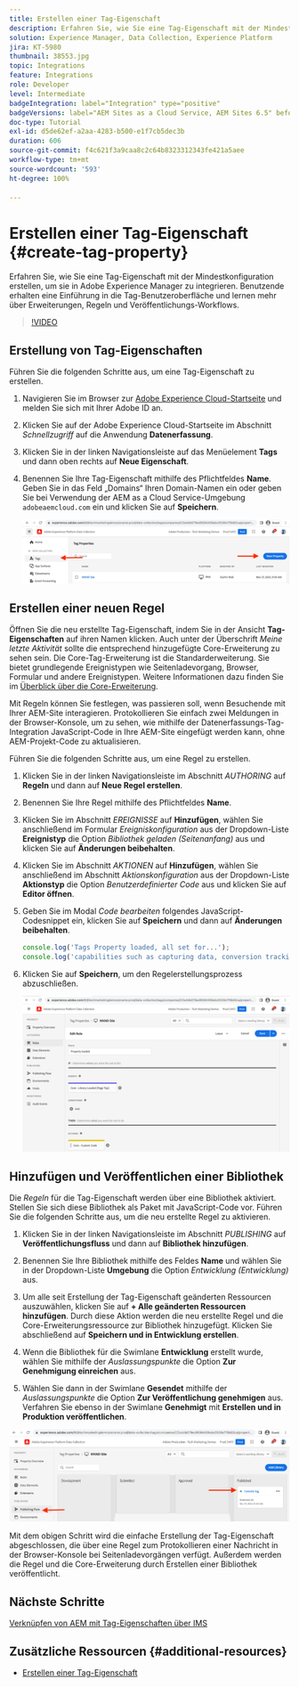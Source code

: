 ```yaml
---
title: Erstellen einer Tag-Eigenschaft
description: Erfahren Sie, wie Sie eine Tag-Eigenschaft mit der Mindestkonfiguration erstellen, um diese in AEM zu integrieren. Benutzende erhalten eine Einführung in die Tag-Benutzeroberfläche und lernen mehr über Erweiterungen, Regeln und Veröffentlichungs-Workflows.
solution: Experience Manager, Data Collection, Experience Platform
jira: KT-5980
thumbnail: 38553.jpg
topic: Integrations
feature: Integrations
role: Developer
level: Intermediate
badgeIntegration: label="Integration" type="positive"
badgeVersions: label="AEM Sites as a Cloud Service, AEM Sites 6.5" before-title="false"
doc-type: Tutorial
exl-id: d5de62ef-a2aa-4283-b500-e1f7cb5dec3b
duration: 606
source-git-commit: f4c621f3a9caa8c2c64b8323312343fe421a5aee
workflow-type: tm+mt
source-wordcount: '593'
ht-degree: 100%

---
```


# Erstellen einer Tag-Eigenschaft {#create-tag-property}

Erfahren Sie, wie Sie eine Tag-Eigenschaft mit der Mindestkonfiguration erstellen, um sie in Adobe Experience Manager zu integrieren. Benutzende erhalten eine Einführung in die Tag-Benutzeroberfläche und lernen mehr über Erweiterungen, Regeln und Veröffentlichungs-Workflows.

>[!VIDEO](https://video.tv.adobe.com/v/38553?quality=12&learn=on)

## Erstellung von Tag-Eigenschaften

Führen Sie die folgenden Schritte aus, um eine Tag-Eigenschaft zu erstellen.

1. Navigieren Sie im Browser zur [Adobe Experience Cloud-Startseite](https://experience.adobe.com/) und melden Sie sich mit Ihrer Adobe ID an.

1. Klicken Sie auf der Adobe Experience Cloud-Startseite im Abschnitt _Schnellzugriff_ auf die Anwendung **Datenerfassung**.

1. Klicken Sie in der linken Navigationsleiste auf das Menüelement **Tags** und dann oben rechts auf **Neue Eigenschaft**.

1. Benennen Sie Ihre Tag-Eigenschaft mithilfe des Pflichtfeldes **Name**. Geben Sie in das Feld „Domains“ Ihren Domain-Namen ein oder geben Sie bei Verwendung der AEM as a Cloud Service-Umgebung `adobeaemcloud.com` ein und klicken Sie auf **Speichern**.

   ![Tag-Eigenschaften](assets/tag-properties.png)

## Erstellen einer neuen Regel

Öffnen Sie die neu erstellte Tag-Eigenschaft, indem Sie in der Ansicht **Tag-Eigenschaften** auf ihren Namen klicken. Auch unter der Überschrift _Meine letzte Aktivität_ sollte die entsprechend hinzugefügte Core-Erweiterung zu sehen sein. Die Core-Tag-Erweiterung ist die Standarderweiterung. Sie bietet grundlegende Ereignistypen wie Seitenladevorgang, Browser, Formular und andere Ereignistypen. Weitere Informationen dazu finden Sie im [Überblick über die Core-Erweiterung](https://experienceleague.adobe.com/docs/experience-platform/tags/extensions/client/core/overview.html?lang=de).

Mit Regeln können Sie festlegen, was passieren soll, wenn Besuchende mit Ihrer AEM-Site interagieren. Protokollieren Sie einfach zwei Meldungen in der Browser-Konsole, um zu sehen, wie mithilfe der Datenerfassungs-Tag-Integration JavaScript-Code in Ihre AEM-Site eingefügt werden kann, ohne AEM-Projekt-Code zu aktualisieren.

Führen Sie die folgenden Schritte aus, um eine Regel zu erstellen.

1. Klicken Sie in der linken Navigationsleiste im Abschnitt _AUTHORING_ auf **Regeln** und dann auf **Neue Regel erstellen**.

1. Benennen Sie Ihre Regel mithilfe des Pflichtfeldes **Name**.

1. Klicken Sie im Abschnitt _EREIGNISSE_ auf **Hinzufügen**, wählen Sie anschließend im Formular _Ereigniskonfiguration_ aus der Dropdown-Liste **Ereignistyp** die Option _Bibliothek geladen (Seitenanfang)_ aus und klicken Sie auf **Änderungen beibehalten**.

1. Klicken Sie im Abschnitt _AKTIONEN_ auf **Hinzufügen**, wählen Sie anschließend im Abschnitt _Aktionskonfiguration_ aus der Dropdown-Liste **Aktionstyp** die Option _Benutzerdefinierter Code_ aus und klicken Sie auf **Editor öffnen**.

1. Geben Sie im Modal _Code bearbeiten_ folgendes JavaScript-Codesnippet ein, klicken Sie auf **Speichern** und dann auf **Änderungen beibehalten**.

   ```javascript
   console.log('Tags Property loaded, all set for...');
   console.log('capabilities such as capturing data, conversion tracking and delivering unique and personalized experiences');
   ```

1. Klicken Sie auf **Speichern**, um den Regelerstellungsprozess abzuschließen.

   ![Neue Regel](assets/new-rule.png)

## Hinzufügen und Veröffentlichen einer Bibliothek

Die _Regeln_ für die Tag-Eigenschaft werden über eine Bibliothek aktiviert. Stellen Sie sich diese Bibliothek als Paket mit JavaScript-Code vor. Führen Sie die folgenden Schritte aus, um die neu erstellte Regel zu aktivieren.

1. Klicken Sie in der linken Navigationsleiste im Abschnitt _PUBLISHING_ auf **Veröffentlichungsfluss** und dann auf **Bibliothek hinzufügen**.

1. Benennen Sie Ihre Bibliothek mithilfe des Feldes **Name** und wählen Sie in der Dropdown-Liste **Umgebung** die Option _Entwicklung (Entwicklung)_ aus.

1. Um alle seit Erstellung der Tag-Eigenschaft geänderten Ressourcen auszuwählen, klicken Sie auf **+ Alle geänderten Ressourcen hinzufügen**. Durch diese Aktion werden die neu erstellte Regel und die Core-Erweiterungsressource zur Bibliothek hinzugefügt. Klicken Sie abschließend auf **Speichern und in Entwicklung erstellen**.

1. Wenn die Bibliothek für die Swimlane **Entwicklung** erstellt wurde, wählen Sie mithilfe der _Auslassungspunkte_ die Option **Zur Genehmigung einreichen** aus.

1. Wählen Sie dann in der Swimlane **Gesendet** mithilfe der _Auslassungspunkte_ die Option **Zur Veröffentlichung genehmigen** aus. Verfahren Sie ebenso in der Swimlane **Genehmigt** mit **Erstellen und in Produktion veröffentlichen**.

![Veröffentlichte Bibliothek](assets/published-library.png)


Mit dem obigen Schritt wird die einfache Erstellung der Tag-Eigenschaft abgeschlossen, die über eine Regel zum Protokollieren einer Nachricht in der Browser-Konsole bei Seitenladevorgängen verfügt. Außerdem werden die Regel und die Core-Erweiterung durch Erstellen einer Bibliothek veröffentlicht.

## Nächste Schritte

[Verknüpfen von AEM mit Tag-Eigenschaften über IMS](connect-aem-tag-property-using-ims.md)


## Zusätzliche Ressourcen {#additional-resources}

* [Erstellen einer Tag-Eigenschaft](https://experienceleague.adobe.com/docs/platform-learn/implement-in-websites/configure-tags/create-a-property.html?lang=de)
